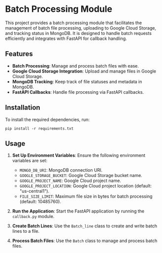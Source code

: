 # Batch Processing Module

This project provides a batch processing module that facilitates the management of batch file processing, uploading to Google Cloud Storage, and tracking status in MongoDB. It is designed to handle batch requests efficiently and integrates with FastAPI for callback handling.

## Features

- **Batch Processing**: Manage and process batch files with ease.
- **Google Cloud Storage Integration**: Upload and manage files in Google Cloud Storage.
- **MongoDB Tracking**: Keep track of file statuses and metadata in MongoDB.
- **FastAPI Callbacks**: Handle file processing via FastAPI callbacks.

## Installation

To install the required dependencies, run:

```
pip install -r requirements.txt
```

## Usage

1. **Set Up Environment Variables**: Ensure the following environment variables are set:
   - `MONGO_DB_URI`: MongoDB connection URI.
   - `GOOGLE_STORAGE_BUCKET`: Google Cloud Storage bucket name.
   - `GOOGLE_PROJECT_NAME`: Google Cloud project name.
   - `GOOGLE_PROJECT_LOCATION`: Google Cloud project location (default: "us-central1").
   - `FILE_SIZE_LIMIT`: Maximum file size in bytes for batch processing (default: 10485760).

2. **Run the Application**: Start the FastAPI application by running the `callback.py` module.

3. **Create Batch Lines**: Use the `Batch_line` class to create and write batch lines to a file.

4. **Process Batch Files**: Use the `Batch` class to manage and process batch files.
